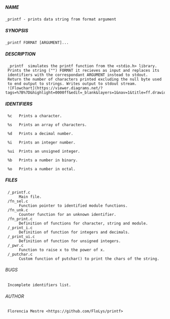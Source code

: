 ##### NAME
    _printf - prints data string from format argument

##### SYNOPSIS
    _printf FORMAT [ARGUMENT]...

##### DESCRIPTION
     _printf  simulates the printf function from the <stdio.h> library.
     Prints the string ("") FORMAT it recieves as input and replaces its
     identifiers with the correspondant ARGUMENT instead to stdout.
     Return the number of characters printed excluding the null byte used
     to end output to strings. Writes output to stdout stream.
     ![Flowchart](https://viewer.diagrams.net/?tags=%7B%7D&highlight=0000ff&edit=_blank&layers=1&nav=1&title=ff.drawio#R7Vxbc5s4FP4tffBsujPxIAkEPNZp0%2B5uttNt0m371FFAtmmw5QJO4v76lUDCiIuNLyR4p51OYglZF3S%2B73znIDJAF7PHtxFZTP9mPg0H0PAfB%2Bj1AEKAkMF%2FiZpVVmOLkqiYRIGfVRnriuvgJ5XfVLXLwKexrMuqEsbCJFjolR6bz6mXaHUkitiD3mzMQl%2BrWJAJrVRceySs1n4O%2FGSa1TrQXte%2Fo8FkqkYG2M2u3BLvbhKx5VyON2dzml2ZEdWNXGM8JT57KIyH3gzQRcRYkn2aPV7QUNxWdcc%2B%2F7H6HF7d4bd%2F%2FhP%2FIJ9Gf928%2F%2Fc86%2Bxyl6%2Fki4voPDlu13KX70m4lHdSrjVZqVub3hwqOjEGaDRNZiH%2FCPjH7zRJVtIUyDJhvIpFyZRN2JyEV4wtZLsxmyeyGRBlOvdfiS3n5duQeXdZ1WUQqo55SbUXQ8ZJxO7ybRUN8p0QhZDc0nCUb%2BMFC1nEL6UbyfvyuZ3Ixaxn92ZdO6KPQfJFrG5oydJXNQ%2F%2B%2BfWjXHhaWMlCfEcTT82m5e7IXYzZMvLkrXU%2FvLnC8MZ2ky%2FhNDZWP79ffjk3s3Zi4mVb4%2FClbEaTaMUbRDQkSXCvA4BIHE3ydvlXP7CAzw8aEvPIdoeG5TgQWdA1AZBIWSlcY73DbNqyj6KVVbvVOzJLHSUkmtCk0hG3CLIqNFuIBnGxBf9QWP%2B6KjXzepOvvb8AV2z%2BkoQxrRj%2BdtPRoaEZRS0SahBTwBM3n2hVsERR%2FKqsTxTWtpiWcmMsokGA7ZLMglBcfUfDe5oEHimh0NwDhZthVmuz%2B4Gitp3cs8x4NmyuUY8VaZznxtB2HUcz0HNF7%2FviSTVh43FMkwMtdtPiCwY7ZhF3T7xOFEWN8f7T1dUA4pDfnNFtpBky%2FrEULiq1gPM43dJXvAEwFo%2Fpzqnr%2FNMk%2FW1fiP%2FH6exMTtUaGQPrdXHGA2gda8IQkxnH2Cj7WS0eY5AX%2BUIAX8jLqpucstntMi7i0Sjj8WrpBT7h37tg85ilFFKEpWhPwmAy5wWP44ZG9d5vQbxgPuElc126SUnG0EhJNCaRJ7uHFY7KIM0in0YlON%2FTSNBG%2BErOZhb4fjrdAl3JgT9KVZWKAxYFP%2FmCiGqTrk7eo%2FRucHpRQw0gGhPfJl6%2ByMKVWxNbhrmzcxXzpkrUbqQCZFhDYYB1ruphrSCBaQ9lq2lRP5pGMz9o8N%2FZOxk99U7NVr3Zyyifpnm0tYNr8Gm5KCtIsrVAqxdlJYe11cE9mUdr9lQtPJq9zaO5GOmS6xyah3k02beLhm7hn6OPggEe2gAZyOSaDyCIDpR59XOwTW1QhMBG9Vlqbju4BMhs%2FC49eD2qq3HWTbTsEah3lI77CdXeSs6DAArQNoQ6jqnbpXI8h4ZwTgkddrtYq9LReWno7oBQ9W65lH2xt5CFT6ELmwbJZWGQ6Vu5jN8G1gX%2F0YFKhKeuEvcVgRVx1xbsjdgERhmXNQoQGzX6z%2BpK%2F6FuHMWBabt9EgYb0nbbyV3pP5WGa6f%2F9tOaNcm8509kWNucimljXZB1l8eo%2BAvLgUMDF7ShPhG4Z%2B7QAiU4gr7lDs0KOpUX4Tw3b%2BVHcIMf%2BbaI%2BKzHZx4nfXFPvCkRjul35R%2F5hI3hcPhSDcjnn42pfF2ZIcIwWMQCSw%2FTIKHXnIfFlYeILHQ%2B0D1BM9trMGmlFXEt2bu%2BVUf2hJo8iuiQ7GEpgKmL9p0arsddUb1VMaaIJstImNHZOahmmHqwo2avdtQquW%2Fg1mypUbOlnWVv7A1bKgHt8c3hmq2X29svwCJDB6xdp87Mp0QsqO7v%2FyM511kc7zx7GA9QS8UFtz87Qsd%2BdqRcUyk%2FYJWfvm4N5J8gheV0E5mcXApLduO2AcKJmD5wt5m%2BY5m66at874GWb8ETsPxqTK5EuDCrVqoftMweiU7S%2FFHh6SifdDZOg9I%2FQk4JnHpOSVZd0XH%2FskwIOEMDaGaO6pQqBEPXrqqZXMEeXc7AjpJNz6VmDs1P7ZtAemaWd9sKHHMby2OsJPaRckqya2yVWB71j%2BVhNRzvmbbv9HjXJjTsJpFOBQ14q9x3kH4o8lhyH5XkPj44z9nuLKaC3fM%2FDnd%2FKapfimp%2FRWViHUCm0ws5BSqG1B%2Fl1MJc6%2BVPfuVIhzq6dgCw7bmNhnTPgdwOStyOnG64vTyOpZ%2BM0rn9aBqpenyjxNtj4um0XbG7AmG3ZPkKxS%2BWiUimn2lU%2F7J4niNrp2fcUxcwSv%2BXGwZNF1o7DA3FW%2FL3HT%2BQuQW%2BP15LusIVYNjIXYuwDs5T4IZszrNl7FV66ddDtn33FKPSnoLnfsimXurrx6s6hqtHR0MMt3pMXvpAo4DfDiELn%2FAlnpoob4%2BD1p278APf9tnNhe%2FseYEeVWH8FJ7X6ZPN9%2FD1tKpl98ZKG07wt7bSw8iy%2BvLYIZJNl0WtDz3Vyjgek4axuIFTKjqhIfUSbq18Rsu5lwRMdH1L4rQqLWQNx%2BnL2mLZfB%2BDcZAqOzLOFF7WRA%2F19WNSJyDoNmfQ%2BiP3oI2H%2BitUWPVcEAfQsPLHH0V94HR2hBb2hyvzQsujqI3x%2Bw1XCwIs7%2BkD%2F%2FmRzbhN65aDdNZUB2lz0tQfX9vPwplI%2FW2IfbOzT0Oaapo7kGbd%2FuwW6jYdDFUjBwf1Mp6nuiYLg9N8aHre9Bun3WIcDeXbrTu%2FHtE0rjeXcXc6Zj6LszCIkyMOoyJ4jeGDk2F9cfDOJ%2FE0jycnIYnjWlIosL%2F2SKWD45Wl49gYIkX3RXqvi%2Bdtqytkbj2L0QEyraMgs6kX8e1grYMWLA6k%2BOHmF5GECWSw8SA7Ek64RopiVSOlUxKJZwhCGgkgD3fEVNPErjlLi0DISF%2FPMo7V7UkC1OojQE2gn8lCNakZqFJwB0ovXlz%2FpaMsql3%2FJSn05j8%3D)

##### IDENTIFIERS

     %c   Prints a character.

     %s   Prints an array of characters.

     %d   Prints a decimal number.

     %i   Prints an integer number.

     %ui  Prints an unsigned integer.

     %b   Prints a number in binary.

     %o   Prints a number in octal.

##### FILES
     /_printf.c
          Main file.
     /fn_sel.c
          Function pointer to identified module functions.
     /fn_unk.c
          Counter function for an unknown identifier.
     /fn_print.c
          Definition of functions for character, string and module.
     /_print_i.c
          Definition of function for integers and decimals.
     /_print_ui.c
          Definition of function for unsigned integers.
     /_pwr.c
          Function to raise x to the power of x.
     /_putchar.c
          Custom function of putchar() to print the chars of the string.

###### BUGS
     Incomplete identifiers list.

###### AUTHOR
     Florencia Mestre <https://github.com/FloLys/printf>
